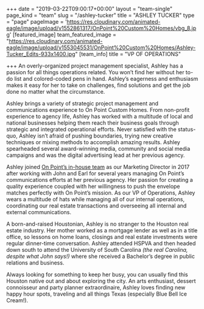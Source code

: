+++
date = "2019-03-22T09:00:17+00:00"
layout = "team-single"
page_kind = "team"
slug = "/ashley-tucker"
title = "ASHLEY TUCKER"
type = "page"
pageImage = 'https://res.cloudinary.com/animated-eagle/image/upload/v1552861317/OnPoint%20Custom%20Homes/vbg_8.jpg'
[featured_image]
team_featured_image = "https://res.cloudinary.com/animated-eagle/image/upload/v1553045531/OnPoint%20Custom%20Homes/Ashley-Tucker_Edits-933x1400.jpg"
[team_info]
title = "VP OF OPERATIONS"

+++
An overly-organized project management specialist, Ashley has a passion for all things operations related. You won’t find her without her to-do list and colored-coded pens in hand. Ashley’s eagerness and enthusiasm makes it easy for her to take on challenges, find solutions and get the job done no matter what the circumstance.

Ashley brings a variety of strategic project management and communications experience to On Point Custom Homes. From non-profit experience to agency life, Ashley has worked with a multitude of local and national businesses helping them reach their business goals through strategic and integrated operational efforts. Never satisfied with the status-quo, Ashley isn’t afraid of pushing boundaries, trying new creative techniques or mixing methods to accomplish amazing results. Ashley spearheaded several award-winning media, community and social media campaigns and was the digital advertising lead at her previous agency.

Ashley joined [On Point’s in-house team](https://onpointcustomhomes.com/about-us/team/) as our Marketing Director in 2017 after working with John and Earl for several years managing On Point’s communications efforts at her previous agency. Her passion for creating a quality experience coupled with her willingness to push the envelope matches perfectly with On Point’s mission. As our VP of Operations, Ashley wears a multitude of hats while managing all of our internal operations, coordinating our real estate transactions and overseeing all internal and external communications.

A born-and-raised Houstonian, Ashley is no stranger to the Houston real estate industry. Her mother worked as a mortgage lender as well as in a title office, so lessons on home loans, closings and real estate investments were regular dinner-time conversation. Ashley attended HSPVA and then headed down south to attend the University of South Carolina _(the real Carolina, despite what John says!)_ where she received a Bachelor’s degree in public relations and business.

Always looking for something to keep her busy, you can usually find this Houston native out and about exploring the city. An arts enthusiast, dessert connoisseur and party planner extraordinaire, Ashley loves finding new happy hour spots, traveling and all things Texas (especially Blue Bell Ice Cream!).